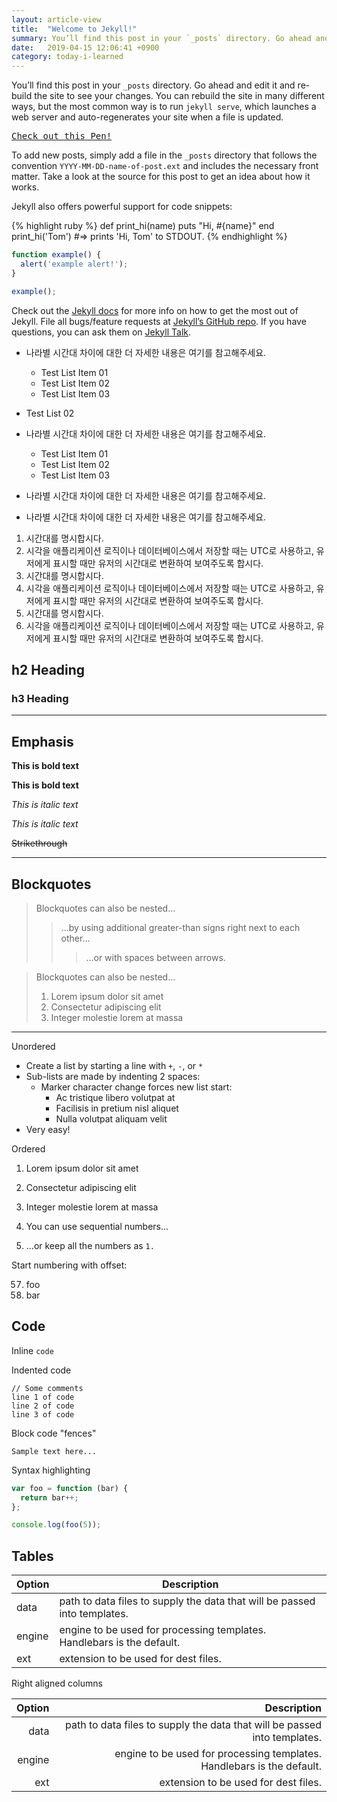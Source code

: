 ```yaml
---
layout: article-view
title:  "Welcome to Jekyll!"
summary: You’ll find this post in your `_posts` directory. Go ahead and edit it and re-build the site to see your changes. You can rebuild the site in many different ways, but the most common way is to run `jekyll serve`, which launches a web server and auto-regenerates your site when a file is updated.
date:   2019-04-15 12:06:41 +0900
category: today-i-learned
---
```

You’ll find this post in your `_posts` directory. Go ahead and edit it and re-build the site to see your changes. You can rebuild the site in many different ways, but the most common way is to run `jekyll serve`, which launches a web server and auto-regenerates your site when a file is updated.

<pre class="codepen" data-height="470" data-type="result" data-href="kjmBd" data-user="andymcfee" data-safe="true"><code></code><a href="http://codepen.io/andymcfee/pen/kjmBd">Check out this Pen!</a></pre>
<script async src="http://codepen.io/assets/embed/ei.js"></script>

To add new posts, simply add a file in the `_posts` directory that follows the convention `YYYY-MM-DD-name-of-post.ext` and includes the necessary front matter. Take a look at the source for this post to get an idea about how it works.

Jekyll also offers powerful support for code snippets:

{% highlight ruby %}
def print_hi(name)
  puts "Hi, #{name}"
end
print_hi('Tom')
#=> prints 'Hi, Tom' to STDOUT.
{% endhighlight %}

```javascript
function example() {
  alert('example alert!');
}

example();
```

Check out the [Jekyll docs][jekyll-docs] for more info on how to get the most out of Jekyll. File all bugs/feature requests at [Jekyll’s GitHub repo][jekyll-gh]. If you have questions, you can ask them on [Jekyll Talk][jekyll-talk].

[jekyll-docs]: https://jekyllrb.com/docs/home
[jekyll-gh]:   https://github.com/jekyll/jekyll
[jekyll-talk]: https://talk.jekyllrb.com/

- 나라별 시간대 차이에 대한 더 자세한 내용은 여기를 참고해주세요.

    - Test List Item 01
    - Test List Item 02
    - Test List Item 03
- Test List 02
- 나라별 시간대 차이에 대한 더 자세한 내용은 여기를 참고해주세요.

    - Test List Item 01
    - Test List Item 02
    - Test List Item 03
- 나라별 시간대 차이에 대한 더 자세한 내용은 여기를 참고해주세요.

- 나라별 시간대 차이에 대한 더 자세한 내용은 여기를 참고해주세요.


1. 시간대를 명시합시다.
1. 시각을 애플리케이션 로직이나 데이터베이스에서 저장할 때는 UTC로 사용하고, 유저에게 표시할 때만 유저의 시간대로 변환하여 보여주도록 합시다.
1. 시간대를 명시합시다.
1. 시각을 애플리케이션 로직이나 데이터베이스에서 저장할 때는 UTC로 사용하고, 유저에게 표시할 때만 유저의 시간대로 변환하여 보여주도록 합시다.
1. 시간대를 명시합시다.
1. 시각을 애플리케이션 로직이나 데이터베이스에서 저장할 때는 UTC로 사용하고, 유저에게 표시할 때만 유저의 시간대로 변환하여 보여주도록 합시다.

## h2 Heading
### h3 Heading
---

## Emphasis

**This is bold text**

__This is bold text__

*This is italic text*

_This is italic text_

~~Strikethrough~~

---

## Blockquotes


> Blockquotes can also be nested...
>> ...by using additional greater-than signs right next to each other...
> > > ...or with spaces between arrows.

> Blockquotes can also be nested...
> 1. Lorem ipsum dolor sit amet
> 2. Consectetur adipiscing elit
> 3. Integer molestie lorem at massa

---

Unordered

+ Create a list by starting a line with `+`, `-`, or `*`
+ Sub-lists are made by indenting 2 spaces:
  - Marker character change forces new list start:
    * Ac tristique libero volutpat at
    + Facilisis in pretium nisl aliquet
    - Nulla volutpat aliquam velit
+ Very easy!

Ordered

1. Lorem ipsum dolor sit amet
2. Consectetur adipiscing elit
3. Integer molestie lorem at massa


1. You can use sequential numbers...
1. ...or keep all the numbers as `1.`

Start numbering with offset:

57. foo
1. bar

## Code

Inline `code`

Indented code

    // Some comments
    line 1 of code
    line 2 of code
    line 3 of code


Block code "fences"

```
Sample text here...
```

Syntax highlighting

``` js
var foo = function (bar) {
  return bar++;
};

console.log(foo(5));
```

## Tables

| Option | Description |
| ------ | ----------- |
| data   | path to data files to supply the data that will be passed into templates. |
| engine | engine to be used for processing templates. Handlebars is the default. |
| ext    | extension to be used for dest files. |

Right aligned columns

| Option | Description |
| ------:| -----------:|
| data   | path to data files to supply the data that will be passed into templates. |
| engine | engine to be used for processing templates. Handlebars is the default. |
| ext    | extension to be used for dest files. |

